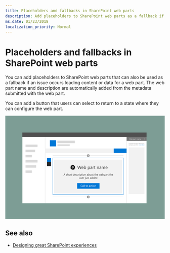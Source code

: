 ```yaml
---
title: Placeholders and fallbacks in SharePoint web parts
description: Add placeholders to SharePoint web parts as a fallback if an issue occurs loading content or data.
ms.date: 01/23/2018 
localization_priority: Normal
---
```


# Placeholders and fallbacks in SharePoint web parts


You can add placeholders to SharePoint web parts that can also be used as a fallback if an issue occurs loading content or data for a web part. The web part name and description are automatically added from the metadata submitted with the web part. 

You can add a button that users can select to return to a state where they can configure the web part.

![Web part placeholder with title, description, and call to action link](../images/design-placeholders-and-fallbacks.png)

## See also

- [Designing great SharePoint experiences](design-guidance-overview.md)
